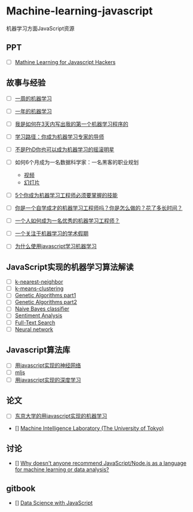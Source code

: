 # Machine-learning-javascript
机器学习方面JavaScript资源


## PPT
- [ ] [Mathine Learning for Javascript Hackers](http://harthur.github.io/txjs-slides/)


## 故事与经验
- [ ] [一周的机器学习](https://medium.com/learning-new-stuff/machine-learning-in-a-week-a0da25d59850#.tk6ft2kcg)
- [ ] [一年的机器学习](https://medium.com/learning-new-stuff/machine-learning-in-a-year-cdb0b0ebd29c#.hhcb9fxk1)
- [ ] [我是如何在3天内写出我的第一个机器学习程序的](http://blog.adnansiddiqi.me/how-i-wrote-my-first-machine-learning-program-in-3-days/)
- [ ] [学习路径：你成为机器学习专家的导师](https://www.analyticsvidhya.com/learning-path-learn-machine-learning/)
- [ ] [不是PhD你也可以成为机器学习的摇滚明星](https://backchannel.com/you-too-can-become-a-machine-learning-rock-star-no-phd-necessary-107a1624d96b#.g9p16ldp7)
- [ ] 如何6个月成为一名数据科学家：一名黑客的职业规划
    - [视频](https://www.youtube.com/watch?v=rIofV14c0tc)
    - [幻灯片](http://www.slideshare.net/TetianaIvanova2/how-to-become-a-data-scientist-in-6-months)
- [ ] [5个你成为机器学习工程师必须要掌握的技能](http://blog.udacity.com/2016/04/5-skills-you-need-to-become-a-machine-learning-engineer.html)
- [ ] [你是一个自学成才的机器学习工程师吗？你是怎么做的？花了多长时间？](https://www.quora.com/Are-you-a-self-taught-machine-learning-engineer-If-yes-how-did-you-do-it-how-long-did-it-take-you)
- [ ] [一个人如何成为一名优秀的机器学习工程师？](https://www.quora.com/How-can-one-become-a-good-machine-learning-engineer)
- [ ] [一个关注于机器学习的学术假期](http://karlrosaen.com/ml/)
- [ ] [为什么使用javascript学习机器学习](https://www.burakkanber.com/blog/machine-learning-in-other-languages-introduction/)


## JavaScript实现的机器学习算法解读

- [ ] [k-nearest-neighbor ](http://burakkanber.com/blog/machine-learning-in-js-k-nearest-neighbor-part-1/)
- [ ] [k-means-clustering](http://burakkanber.com/blog/machine-learning-k-means-clustering-in-javascript-part-1/)
- [ ] [Genetic Algorithms part1](http://burakkanber.com/blog/machine-learning-genetic-algorithms-part-1-javascript/)
- [ ] [Genetic Algorithms part2](http://burakkanber.com/blog/machine-learning-genetic-algorithms-in-javascript-part-2/)
- [ ] [Naive Bayes classifier](http://burakkanber.com/blog/machine-learning-naive-bayes-1/)
- [ ] [Sentiment Analysis](http://burakkanber.com/blog/machine-learning-sentiment-analysis/)
- [ ] [Full-Text Search](http://burakkanber.com/blog/machine-learning-full-text-search-in-javascript-relevance-scoring/)
- [ ] [Neural network]()

## Javascript算法库

- [ ] [用javascript实现的神经网络](https://github.com/harthur/brain)
- [ ] [mljs](https://github.com/mljs)
- [ ] [用javascript实现的深度学习](https://github.com/karpathy/convnetjs)

## 论文

- [ ] [东京大学的用javascript实现的机器学习](http://mil-tokyo.github.io/miljs.html)
- [] [Machine Intelligence Laboratory (The University of Tokyo) ](https://github.com/mil-tokyo)

## 讨论

- [] [Why doesn't anyone recommend JavaScript/Node.js as a language for machine learning or data analysis?](https://www.quora.com/Why-doesnt-anyone-recommend-JavaScript-Node-js-as-a-language-for-machine-learning-or-data-analysis)

## gitbook

- [] [Data Science with JavaScript](https://dtabio.gitbooks.io/data-science-with-javascript/content/links_and_resources.html)

